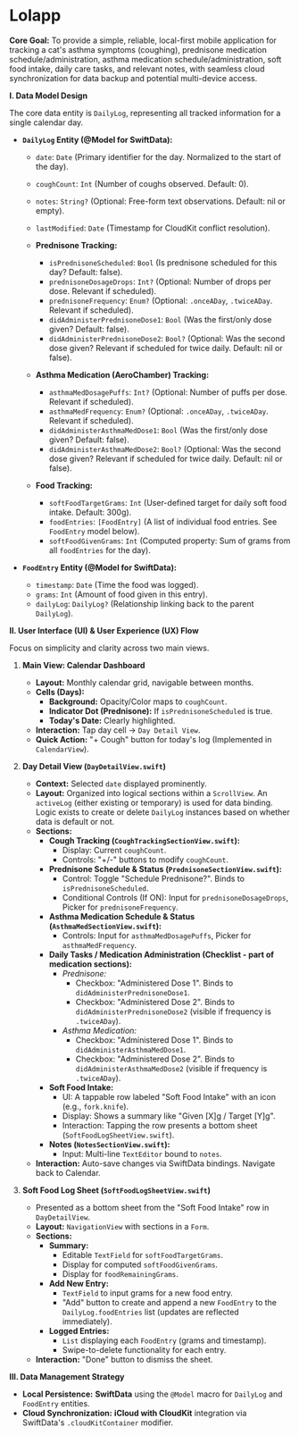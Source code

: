 # Lolapp

**Core Goal:** To provide a simple, reliable, local-first mobile application for tracking a cat's asthma symptoms (coughing), prednisone medication schedule/administration, asthma medication schedule/administration, soft food intake, daily care tasks, and relevant notes, with seamless cloud synchronization for data backup and potential multi-device access.

**I. Data Model Design**

The core data entity is `DailyLog`, representing all tracked information for a single calendar day.

- **`DailyLog` Entity (@Model for SwiftData):**

  - `date`: `Date` (Primary identifier for the day. Normalized to the start of the day).
  - `coughCount`: `Int` (Number of coughs observed. Default: 0).
  - `notes`: `String?` (Optional: Free-form text observations. Default: nil or empty).
  - `lastModified`: `Date` (Timestamp for CloudKit conflict resolution).

  - **Prednisone Tracking:**

    - `isPrednisoneScheduled`: `Bool` (Is prednisone scheduled for this day? Default: false).
    - `prednisoneDosageDrops`: `Int?` (Optional: Number of drops per dose. Relevant if scheduled).
    - `prednisoneFrequency`: `Enum?` (Optional: `.onceADay`, `.twiceADay`. Relevant if scheduled).
    - `didAdministerPrednisoneDose1`: `Bool` (Was the first/only dose given? Default: false).
    - `didAdministerPrednisoneDose2`: `Bool?` (Optional: Was the second dose given? Relevant if scheduled for twice daily. Default: nil or false).

  - **Asthma Medication (AeroChamber) Tracking:**

    - `asthmaMedDosagePuffs`: `Int?` (Optional: Number of puffs per dose. Relevant if scheduled).
    - `asthmaMedFrequency`: `Enum?` (Optional: `.onceADay`, `.twiceADay`. Relevant if scheduled).
    - `didAdministerAsthmaMedDose1`: `Bool` (Was the first/only dose given? Default: false).
    - `didAdministerAsthmaMedDose2`: `Bool?` (Optional: Was the second dose given? Relevant if scheduled for twice daily. Default: nil or false).

  - **Food Tracking:**
    - `softFoodTargetGrams`: `Int` (User-defined target for daily soft food intake. Default: 300g).
    - `foodEntries`: `[FoodEntry]` (A list of individual food entries. See `FoodEntry` model below).
    - `softFoodGivenGrams`: `Int` (Computed property: Sum of grams from all `foodEntries` for the day).

- **`FoodEntry` Entity (@Model for SwiftData):**
  - `timestamp`: `Date` (Time the food was logged).
  - `grams`: `Int` (Amount of food given in this entry).
  - `dailyLog`: `DailyLog?` (Relationship linking back to the parent `DailyLog`).

**II. User Interface (UI) & User Experience (UX) Flow**

Focus on simplicity and clarity across two main views.

1.  **Main View: Calendar Dashboard**

    - **Layout:** Monthly calendar grid, navigable between months.
    - **Cells (Days):**
      - **Background:** Opacity/Color maps to `coughCount`.
      - **Indicator Dot (Prednisone):** If `isPrednisoneScheduled` is true.
      - **Today's Date:** Clearly highlighted.
    - **Interaction:** Tap day cell -> `Day Detail View`.
    - **Quick Action:** "+ Cough" button for today's log (Implemented in `CalendarView`).

2.  **Day Detail View (`DayDetailView.swift`)**

    - **Context:** Selected `date` displayed prominently.
    - **Layout:** Organized into logical sections within a `ScrollView`. An `activeLog` (either existing or temporary) is used for data binding. Logic exists to create or delete `DailyLog` instances based on whether data is default or not.
    - **Sections:**
      - **Cough Tracking (`CoughTrackingSectionView.swift`):**
        - Display: Current `coughCount`.
        - Controls: "+/-" buttons to modify `coughCount`.
      - **Prednisone Schedule & Status (`PrednisoneSectionView.swift`):**
        - Control: Toggle "Schedule Prednisone?". Binds to `isPrednisoneScheduled`.
        - Conditional Controls (If ON): Input for `prednisoneDosageDrops`, Picker for `prednisoneFrequency`.
      - **Asthma Medication Schedule & Status (`AsthmaMedSectionView.swift`):**
        - Controls: Input for `asthmaMedDosagePuffs`, Picker for `asthmaMedFrequency`.
      - **Daily Tasks / Medication Administration (Checklist - part of medication sections):**
        - _Prednisone:_
          - Checkbox: "Administered Dose 1". Binds to `didAdministerPrednisoneDose1`.
          - Checkbox: "Administered Dose 2". Binds to `didAdministerPrednisoneDose2` (visible if frequency is `.twiceADay`).
        - _Asthma Medication:_
          - Checkbox: "Administered Dose 1". Binds to `didAdministerAsthmaMedDose1`.
          - Checkbox: "Administered Dose 2". Binds to `didAdministerAsthmaMedDose2` (visible if frequency is `.twiceADay`).
      - **Soft Food Intake:**
        - UI: A tappable row labeled "Soft Food Intake" with an icon (e.g., `fork.knife`).
        - Display: Shows a summary like "Given [X]g / Target [Y]g".
        - Interaction: Tapping the row presents a bottom sheet (`SoftFoodLogSheetView.swift`).
      - **Notes (`NotesSectionView.swift`):**
        - Input: Multi-line `TextEditor` bound to `notes`.
    - **Interaction:** Auto-save changes via SwiftData bindings. Navigate back to Calendar.

3.  **Soft Food Log Sheet (`SoftFoodLogSheetView.swift`)**
    - Presented as a bottom sheet from the "Soft Food Intake" row in `DayDetailView`.
    - **Layout:** `NavigationView` with sections in a `Form`.
    - **Sections:**
      - **Summary:**
        - Editable `TextField` for `softFoodTargetGrams`.
        - Display for computed `softFoodGivenGrams`.
        - Display for `foodRemainingGrams`.
      - **Add New Entry:**
        - `TextField` to input grams for a new food entry.
        - "Add" button to create and append a new `FoodEntry` to the `DailyLog.foodEntries` list (updates are reflected immediately).
      - **Logged Entries:**
        - `List` displaying each `FoodEntry` (grams and timestamp).
        - Swipe-to-delete functionality for each entry.
    - **Interaction:** "Done" button to dismiss the sheet.

**III. Data Management Strategy**

- **Local Persistence:** **SwiftData** using the `@Model` macro for `DailyLog` and `FoodEntry` entities.
- **Cloud Synchronization:** **iCloud with CloudKit** integration via SwiftData's `.cloudKitContainer` modifier.
